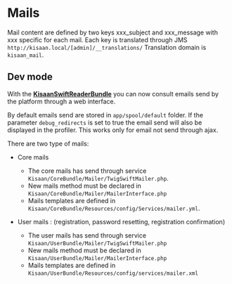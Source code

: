 # Mails


Mail content are defined by two keys xxx_subject and xxx_message with xxx specific for each mail.
Each key is translated through JMS `http://kisaan.local/[admin]/__translations/`
Translation domain is `kisaan_mail`.


## Dev mode

With the **[KisaanSwiftReaderBundle](https://github.com/Cocolabs-SAS/KisaanSwiftReaderBundle)** 
you can now consult emails send by the platform through a web interface.

By default emails send are stored in `app/spool/default` folder.
If the parameter `debug_redirects` is set to true the email send will also be displayed in the profiler.
This works only for email not send through ajax.

There are two type of mails:

- Core mails

    - The core mails has send through service `Kisaan/CoreBundle/Mailer/TwigSwiftMailer.php`.
    - New mails method must be declared in `Kisaan/CoreBundle/Mailer/MailerInterface.php`
    - Mails templates are defined in `Kisaan/CoreBundle/Resources/config/Services/mailer.yml`.

- User mails : (registration, password resetting, registration confirmation)

    - The user mails has send through service `Kisaan/UserBundle/Mailer/TwigSwiftMailer.php`
    - New mails method must be declared in `Kisaan/UserBundle/Mailer/MailerInterface.php`
    - Mails templates are defined in `Kisaan/UserBundle/Resources/config/services/mailer.xml`